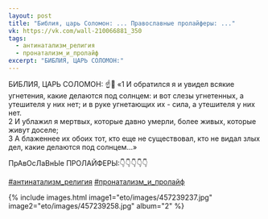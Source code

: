 ```yaml
---
layout: post
title: "Библия, царь Соломон: ... Православные пролайферы: ..."
vk: https://vk.com/wall-210066881_350
tags:
  - антинатализм_религия
  - пронатализм_и_пролайф
excerpt: "БИБЛИЯ, ЦАРЬ СОЛОМОН:"
---
```

БИБЛИЯ, ЦАРЬ СОЛОМОН: ☝🤴 «1 И обратился я и увидел всякие угнетения, какие делаются под солнцем: и вот слезы угнетенных, а утешителя у них нет; и в руке угнетающих их - сила, а утешителя у них нет.<br>
2 И ублажил я мертвых, которые давно умерли, более живых, которые живут доселе;<br>
3 А блаженнее их обоих тот, кто еще не существовал, кто не видал злых дел, какие делаются под солнцем...»

ПрАвОсЛаВнЫе ПРОЛАЙФЕРЫ:👇👇👇👇👇

[#антинатализм_религия](poisk.html#антинатализм_религия) 
[#пронатализм_и_пролайф](poisk.html#пронатализм_и_пролайф)

{% include images.html image1="eto/images/457239237.jpg" image2="eto/images/457239258.jpg" album="2" %}
